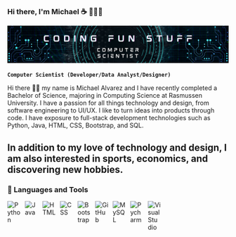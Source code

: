 ### Hi there, I'm Michael ☕️ 👨🏻‍💻
<img src="https://raw.githubusercontent.com/alvarezmike/alvarezmike/master/Coding Fun Stuff.png" alt="banner that says Coding Fun Stuff - Computer Scientist">

**`Computer Scientist (Developer/Data Analyst/Designer)`**

Hi there 👋🏻 my name is Michael Alvarez and I have recently completed a Bachelor of Science, majoring in Computing Science at Rasmussen University. I have a passion for all things technology and design, from software engineering to UI/UX. I like to turn ideas into products through code. I have exposure to full-stack development technologies such as Python, Java, HTML, CSS, Bootstrap, and SQL. 

In addition to my love of technology and design, I am also interested in sports, economics, and discovering new hobbies. 
---

### 🧰 Languages and Tools
<img align="left" alt="Python" width="30px" style="padding-right:10px;" src="https://cdn.jsdelivr.net/gh/devicons/devicon/icons/python/python-plain.svg" />
<img align="left" alt="Java" width="30px" style="padding-right:10px;" src="https://cdn.jsdelivr.net/gh/devicons/devicon/icons/java/java-original.svg"/>
<img align="left" alt="HTML" width="30px" style="padding-right:10px;" src="https://cdn.jsdelivr.net/gh/devicons/devicon/icons/html5/html5-plain.svg" />
<img align="left" alt="CSS" width="30px" style="padding-right:10px;" src="https://cdn.jsdelivr.net/gh/devicons/devicon/icons/css3/css3-plain.svg" />
<img align="left" alt="Bootstrap" width="30px" style="padding-right:10px;" src="https://cdn.jsdelivr.net/gh/devicons/devicon/icons/bootstrap/bootstrap-original.svg" />
<img align="left" alt="GitHub" width="30px" style="padding-right:10px;" src="https://cdn.jsdelivr.net/gh/devicons/devicon/icons/github/github-original.svg" />
<img align="left" alt="MySQL" width="30px" style="padding-right:10px;" src="https://cdn.jsdelivr.net/gh/devicons/devicon/icons/mysql/mysql-original.svg" />
<img align="left" alt="Pycharm" width="30px" style="padding-right:10px;" src="https://cdn.jsdelivr.net/gh/devicons/devicon/icons/pycharm/pycharm-original.svg" />
<img align="left" alt="Visual Studio" width="30px" style="padding-right:10px;"src="https://cdn.jsdelivr.net/gh/devicons/devicon/icons/visualstudio/visualstudio-plain.svg" />
<br />

#



